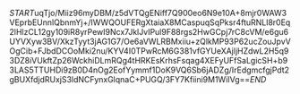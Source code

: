 $START$uqTjo/Miiz96myDBM/z5dVTQgENiff7Q900eo6N9e10A+8mjr0WAW3VEprbEUnnlQbnmYj+/IWWQOUFERgXtaiaX8MCaspuqSqPksr4ftuRNLl8r0Eq2lHlzCL12gy109iR8yrPewI9Ncx7JklJvIPul9F88rgs2HwGCpj7rC8cVM/e6gu6UYVXyw3BV/XkzTyyt3jAG1G7/Oe6aVWLRBMxiiu+zQlkMP93P62ucZouJpvVOgCib+FJbdDCOoMki2nu/KYV4I0TPwRcM6G381vfGYUeXAjljHZdwL2H5q93DZ8iVUkftZp26WckhiDLmRQg4tHRKEsKrhsFsqag4XEFyUFfSaLgicSH+b93LAS5TTUHDi9zB0D4nOg2EofYymmf1DoK9VQ6Sb6jADZg/IrEdgmcfgjPdt2gBUXfdjdRUxjS3ldNCFynxGlqnaC+PUGQ/3FY7Kfiini9M1WiIVg==$END$